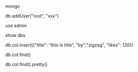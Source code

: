 mongo

db.addUser("root", "xxx")

use admin

show dbs

db.col.insert({"title": "this is title", "by":"zigzag", "likes": 120})

db.col.find()

db.col.find().pretty()